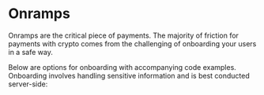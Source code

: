 # Onramps

Onramps are the critical piece of payments. The majority of friction for payments with crypto comes from the challenging
of onboarding your users in a safe way.

Below are options for onboarding with accompanying code examples. Onboarding involves handling sensitive information and is best conducted server-side:

#




